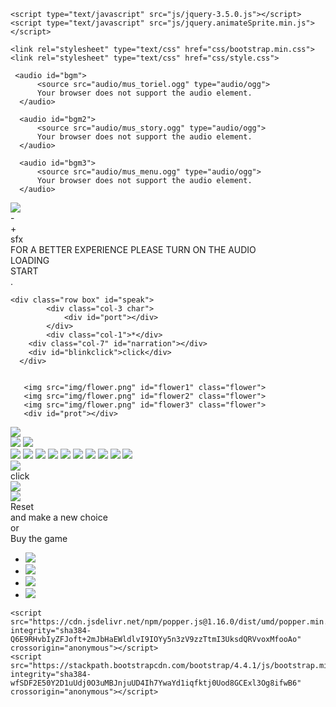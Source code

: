 <!DOCTYPE html>
<html>
  <head>
    <meta charset="UTF-8">
    <title>UNDERTALE</title>
	 <!--favicon*-->
	<link rel="apple-touch-icon" sizes="57x57" href="img/favicon/apple-icon-57x57.png">
	<link rel="apple-touch-icon" sizes="60x60" href="img/favicon/apple-icon-60x60.png">
	<link rel="apple-touch-icon" sizes="72x72" href="img/favicon/apple-icon-72x72.png">
	<link rel="apple-touch-icon" sizes="76x76" href="img/favicon/apple-icon-76x76.png">
	<link rel="apple-touch-icon" sizes="114x114" href="img/favicon/apple-icon-114x114.png">
	<link rel="apple-touch-icon" sizes="120x120" href="img/favicon/apple-icon-120x120.png">
	<link rel="apple-touch-icon" sizes="144x144" href="img/favicon/apple-icon-144x144.png">
	<link rel="apple-touch-icon" sizes="152x152" href="img/favicon/apple-icon-152x152.png">
	<link rel="apple-touch-icon" sizes="180x180" href="img/favicon/apple-icon-180x180.png">
	<link rel="icon" type="image/png" sizes="192x192"  href="img/favicon/android-icon-192x192.png">
	<link rel="icon" type="image/png" sizes="32x32" href="img/favicon/favicon-32x32.png">
	<link rel="icon" type="image/png" sizes="96x96" href="img/favicon/favicon-96x96.png">
	<link rel="icon" type="image/png" sizes="16x16" href="img/favicon/favicon-16x16.png">
	<link rel="manifest" href="/manifest.json">
	<meta name="msapplication-TileColor" content="#ffffff">
	<meta name="msapplication-TileImage" content="/ms-icon-144x144.png">
	<meta name="theme-color" content="#ffffff">
	 <!-------------------------------------------------------------------------->
	
	<script type="text/javascript" src="js/jquery-3.5.0.js"></script>
	<script type="text/javascript" src="js/jquery.animateSprite.min.js"></script>
    
	<link rel="stylesheet" type="text/css" href="css/bootstrap.min.css">
	<link rel="stylesheet" type="text/css" href="css/style.css">
	
  </head>
  <body>
	  
	 <audio id="bgm">
		  <source src="audio/mus_toriel.ogg" type="audio/ogg">
		  Your browser does not support the audio element.
	  </audio>
	  
	  <audio id="bgm2">
		  <source src="audio/mus_story.ogg" type="audio/ogg">
		  Your browser does not support the audio element.
	  </audio>
	  
	  <audio id="bgm3">
		  <source src="audio/mus_menu.ogg" type="audio/ogg">
		  Your browser does not support the audio element.
	  </audio>
 <img src="img/muteoff.png" id="mute">	  
<div id="down">-</div>
<div id="up">+</div>
<div id="sfx">sfx</div>
 <div id="splashscreen">FOR A BETTER EXPERIENCE PLEASE TURN ON THE AUDIO<br></div>
 <div id="loading">LOADING<div id="dot"></div></div>
 <a id="play">START</a>
 <div id="wait">.<b id="punti"></b></div>
	
	<div class="row box" id="speak">
			<div class="col-3 char">
				<div id="port"></div>
			</div>
			<div class="col-1">*</div>
		<div class="col-7" id="narration"></div>
		<div id="blinkclick">click</div>
	  </div>
	  		
	  
	   <img src="img/flower.png" id="flower1" class="flower">
	   <img src="img/flower.png" id="flower2" class="flower">
	   <img src="img/flower.png" id="flower3" class="flower">
	   <div id="prot"></div>
	  
<div id="ruin">	
	<div id="prot2"></div>
</div>
	  
<div id="lab">
	<div id="sci"></div>
	<div id="robot"></div>
</div>
	 	  
<img src="img/narration/backstory/1.png" id="past">

<div id="mountain">
	<div id="soldier"></div>
</div>
	 
<div id="throne">
	<img src="img/throneroom/throne.png" id="chair">
	<img src="img/throneroom/asgore.png" id="king">
</div>

<img src="img/narration/good.png" id="friend">
<img src="img/narration/bad.png" id="foe">

<img src="img/fight/enemy1.png" id="man" class="">
<img src="img/fight/fight.png" id="attack">
<img src="img/fight/att/attbar.png" id="attackbar">
<img src="img/fight/att/f1.png" id="fight">
<img src="img/fight/att/m1.png" id="spare">
<img src="img/fight/cloud.png" id="cloud1">
<img src="img/fight/cloud.png" id="cloud2">
<img src="img/fight/cloud.png" id="cloud3">
<div id="slash"></div>
<div id="slash2"></div>
	  
<img src="img/sans/sans.png" id="sans">
<div id="spcb"></div>
<div id="blinkclick2">click</div>
<img src="img/fight/torielfight/torfight1.png" id="toriel">
<div id="cover"></div>
	  
<img src="img/logo.png" id="title">

<div id="floweysp"></div>
<div id="flowey"></div>

<div id="end">
<a id="reset">Reset</a><br>
and make a new choice<br>
or<br>
Buy the game
<ul>
<li><a href="https://store.steampowered.com/app/391540"><img src="img/logo/steam.png"></a></li>
<li><a href="https://www.nintendo.com/games/detail/undertale-switch"><img src="img/logo/switch.png"></a></li>
<li><a href="https://www.playstation.com/en-us/games/undertale-ps4/"><img src="img/logo/ps.png"></a></li>
<li><a href="https://www.microsoft.com/en-us/p/undertale/9n046hwgq4j2"><img src="img/logo/microsoft.png"></a></li>
</ul>
</div>

<div id="white"></div>
	  


	
	 
	  
<script type="text/javascript">
				
			document.getElementById("mute").style.position = "absolute";
			document.getElementById("mute").style.top = "7px";
			document.getElementById("mute").style.left = "1621px";
			document.getElementById("mute").style.zIndex = "999999999999";
	        document.getElementById("mute").style.visibility = "hidden";
	
			document.getElementById("up").style.position = "absolute";
			document.getElementById("up").style.top = "-37px";
			document.getElementById("up").style.left = "1497px";
			document.getElementById("up").style.zIndex = "999999999999";
	        document.getElementById("up").style.visibility = "hidden";
	
			document.getElementById("down").style.position = "absolute";
			document.getElementById("down").style.top = "-37px";
			document.getElementById("down").style.left = "1568px";
			document.getElementById("down").style.zIndex = "999999999999";
	        document.getElementById("down").style.visibility = "hidden";
	
			document.getElementById("sfx").style.position = "absolute";
			document.getElementById("sfx").style.top = "-3px";
			document.getElementById("sfx").style.left = "1696px";
			document.getElementById("sfx").style.zIndex = "999999999999";
	        document.getElementById("sfx").style.visibility = "hidden";
	
			document.getElementById("loading").style.position = "absolute";
			document.getElementById("loading").style.top = "407px";
			document.getElementById("loading").style.left = "530px";
	        document.getElementById("loading").style.visibility = "hidden";
	
			document.getElementById("wait").style.position = "absolute";
			document.getElementById("wait").style.top = "783px";
			document.getElementById("wait").style.left = "55px";
	        document.getElementById("wait").style.visibility = "hidden";

			document.getElementById("play").style.visibility = "hidden";
			document.getElementById("play").style.position = "absolute";
			document.getElementById("play").style.top = "380px";
			document.getElementById("play").style.left = "612px";
	/*Initial placement*/	
			document.getElementById("speak").style.position = "absolute";
			document.getElementById("speak").style.top = "650px";
			document.getElementById("speak").style.left = "510px";
			document.getElementById("speak").style.visibility = "hidden";
		    document.getElementById("speak").style.zIndex = "999";
	
			document.getElementById("blinkclick").style.position = "relative";
			document.getElementById("blinkclick").style.top = "168px";
			document.getElementById("blinkclick").style.left = "-2px";
			document.getElementById("blinkclick").style.visibility = "";
		/*Fall*/
			document.getElementById("flower1").style.position = "absolute";
				document.getElementById("flower1").style.top = "-200px";
				document.getElementById("flower1").style.left = "100px";
	
			document.getElementById("flower2").style.position = "absolute";
				document.getElementById("flower2").style.top = "-200px";
				document.getElementById("flower2").style.left = "860px";
				document.getElementById("flower2").style.zIndex = "99";
	
			document.getElementById("flower3").style.position = "absolute";
				document.getElementById("flower3").style.top = "-200px";
				document.getElementById("flower3").style.left = "1620px";
	
		    document.getElementById("prot").style.position = "absolute";
				document.getElementById("prot").style.top = "-260px";
				document.getElementById("prot").style.left = "620px";
		        document.getElementById("prot").style.transform = "rotate(-90deg)";
				document.getElementById("prot").style.zIndex = "95";
				
		
			var f1= $('#flower1');
			var f2= $('#flower2');
			var f3= $('#flower3');
			var p1= $('#prot');
			var bob1 = 0;
			var bob2 = 0;
			var bob3 = 0;
			var bob4 = 0;

		/*Ruin*/
			document.getElementById("ruin").style.position = "absolute";
			document.getElementById("ruin").style.top = "1580px";
			document.getElementById("ruin").style.left = "0px";
	
			document.getElementById("prot2").style.position = "relative";
			document.getElementById("prot2").style.top = "474px";
			document.getElementById("prot2").style.left = "1958px";
			var s1 = $('#ruin');
			var p2 = $('#prot2');
			var bob0= 0;
	
			var tor = new Audio('audio/snd_txttor.wav');
		
		/*Past*/
			document.getElementById("past").style.position = "absolute";
			document.getElementById("past").style.top = "105px";
			document.getElementById("past").style.left = "497px";
			document.getElementById("past").style.visibility = "hidden";
		
		/*Lab*/
			document.getElementById("lab").style.position = "absolute";
			document.getElementById("lab").style.top = "-1463px";
			document.getElementById("lab").style.left = "2000px";
			document.getElementById("lab").style.zIndex = "99";
	
			document.getElementById("sci").style.position = "relative";
			document.getElementById("sci").style.top = "1743px";
			document.getElementById("sci").style.left = "200px";
	
			document.getElementById("robot").style.position = "relative";
			document.getElementById("robot").style.top = "1373px";
			document.getElementById("robot").style.left = "1000px";
		
		/*Mountain*/
			document.getElementById("mountain").style.position = "absolute";
			document.getElementById("mountain").style.top = "1200px";
			document.getElementById("mountain").style.left = "0px";
	
			document.getElementById("soldier").style.position = "relative";
			document.getElementById("soldier").style.top = "833px";
			document.getElementById("soldier").style.left = "940px";
		
		/*Throne*/
			document.getElementById("throne").style.position = "absolute";
			document.getElementById("throne").style.top = "-1600px";
			document.getElementById("throne").style.left = "-339px";
			$('#throne').fadeOut(1);
	
			document.getElementById("chair").style.position = "relative";
			document.getElementById("chair").style.top = "1212px";
			document.getElementById("chair").style.left = "1186px";
			document.getElementById("chair").style.zIndex = "98";
	
			document.getElementById("king").style.position = "relative";
			document.getElementById("king").style.top = "1656px";
			document.getElementById("king").style.left = "780px";
			document.getElementById("king").style.zIndex = "99";
		
		/*Friend or foe*/
			document.getElementById("friend").style.position = "absolute";
			document.getElementById("friend").style.top = "117px";
			document.getElementById("friend").style.left = "600px";
			$('#friend').fadeOut(1);
	
			document.getElementById("foe").style.position = "absolute";
			document.getElementById("foe").style.top = "52px";
			document.getElementById("foe").style.left = "1000px";
			$('#foe').fadeOut(1);
		
		/*First fight*/
			document.getElementById("man").style.position = "absolute";
			document.getElementById("man").style.top = "100px";
			document.getElementById("man").style.left = "733px";
			$('#man').fadeOut(1);
	
			document.getElementById("cloud1").style.position = "absolute";
			document.getElementById("cloud1").style.top = "260px";
			document.getElementById("cloud1").style.left = "880px";
	
	        document.getElementById("cloud2").style.position = "absolute";
			document.getElementById("cloud2").style.top = "260px";
			document.getElementById("cloud2").style.left = "880px";
	
	        document.getElementById("cloud3").style.position = "absolute";
			document.getElementById("cloud3").style.top = "260px";
			document.getElementById("cloud3").style.left = "880px";
	
	        document.getElementById("cloud1").style.visibility = "hidden";
			document.getElementById("cloud2").style.visibility = "hidden";
			document.getElementById("cloud3").style.visibility = "hidden";
	
			document.getElementById("cloud1").style.opacity = "0.5";
			document.getElementById("cloud2").style.opacity = "0.5";
			document.getElementById("cloud3").style.opacity = "0.5";
	
			document.getElementById("fight").style.position = "absolute";
			document.getElementById("fight").style.top = "522px";
			document.getElementById("fight").style.left = "468px";
			$('#fight').fadeOut(1);
	
			document.getElementById("attack").style.position = "absolute";
			document.getElementById("attack").style.top = "440px";
			document.getElementById("attack").style.left = "420px";
	        document.getElementById("attack").style.zIndex = "99";
			document.getElementById("attack").style.visibility = "hidden";
	
			document.getElementById("attackbar").style.position = "absolute";
			document.getElementById("attackbar").style.top = "448px";
			document.getElementById("attackbar").style.left = "390px";
	        document.getElementById("attackbar").style.zIndex = "100";
	
			document.getElementById("attackbar").style.visibility = "hidden";
			document.getElementById("spare").style.position = "absolute";
			document.getElementById("spare").style.top = "520.4px";
			document.getElementById("spare").style.left = "1047px";
	
			document.getElementById("slash").style.position = "absolute";
			document.getElementById("slash").style.top = "134px";
			document.getElementById("slash").style.left = "864px";
			document.getElementById("slash").style.visibility = "hidden";
			$('#spare').fadeOut(1);
			
			var blink = new Audio('audio/snd_select.wav');
			var attack = new Audio ('audio/snd_laz.wav');
			var endfight = new Audio ('audio/snd_vaporized.wav');
			var damage = new Audio ('audio/snd_damage.wav');
			var bDamage = new Audio ('audio/snd_heavydamage.ogg');
			var end = new Audio ('audio/mus_intronoise.ogg');
			
			var pacific = 0;
			var genocide = 0;
	
			/*Sans*/
	        document.getElementById("sans").style.position = "absolute";
			document.getElementById("sans").style.top = "116px";
			document.getElementById("sans").style.left = "729px";
			document.getElementById("sans").style.visibility = "hidden";
	
	        document.getElementById("spcb").style.position = "absolute";
			document.getElementById("spcb").style.top = "105px";
			document.getElementById("spcb").style.left = "1020px";
			document.getElementById("spcb").style.visibility = "hidden";
	
			document.getElementById("cover").style.position = "absolute";
			document.getElementById("cover").style.top = "105px";
			document.getElementById("cover").style.left = "1020px";
			document.getElementById("cover").style.display = "none";
	
	        document.getElementById("blinkclick2").style.position = "absolute";
			document.getElementById("blinkclick2").style.top = "412px";
			document.getElementById("blinkclick2").style.left = "1437px";
			document.getElementById("blinkclick2").style.visibility = "hidden";
	
			document.getElementById("toriel").style.position = "absolute";
			document.getElementById("toriel").style.top = "19px";
			document.getElementById("toriel").style.left = "768px";
			document.getElementById("toriel").style.visibility = "hidden";
	 		
			document.getElementById("slash2").style.position = "absolute";
			document.getElementById("slash2").style.top = "134px";
			document.getElementById("slash2").style.left = "864px";
			document.getElementById("slash2").style.visibility = "hidden";
	        document.getElementById("slash2").style.zIndex = "100";
			
			var trans = new Audio ('audio/snd_noise.wav');
			var chara = new Audio ('audio/mus_f_laugh.wav');
	
			
			/*End*/
			document.getElementById("title").style.position = "absolute";
			document.getElementById("title").style.top = "347px";
			document.getElementById("title").style.left = "40px";
			document.getElementById("title").style.visibility = "hidden";
	
			/*Callto*/
	
			document.getElementById("flowey").style.position = "absolute";
			document.getElementById("flowey").style.top = "149px";
			document.getElementById("flowey").style.left = "739px";
			document.getElementById("flowey").style.visibility = "hidden";
			
			document.getElementById("floweysp").style.position = "absolute";
			document.getElementById("floweysp").style.top = "59px";
			document.getElementById("floweysp").style.left = "510px";
			document.getElementById("floweysp").style.visibility = "hidden";
	
			document.getElementById("end").style.visibility="hidden";
	
			document.getElementById("white").style.position = "absolute";
			document.getElementById("white").style.top = "0px";
			document.getElementById("white").style.left = "0px";
	        $('#white').fadeOut(1);
		
			var flowey1 = new Audio ('audio/snd_floweytalk1.wav');
			var flowey2 = new Audio ('audio/snd_floweytalk2.wav');
			
			var back = new Audio ('audio/mus_cymbal.ogg');
			
			var first = "";
	
			var change = 0;
	
	
		/*Sprite Animation*/
		
		$("#prot").animateSprite({
    	 fps: 4,
    	 animations: {
		 walkRight: [1, 0],
		 walkDown:[5, 6, 7, 8],
		 evil:[10,11,12,13,14]
		
		},
		autoplay:false,
		loop: true,
		complete: function(){
			// use complete only when you set animations with 'loop: false'
			alert("animation End");
		}
		});
	
	
		$("#prot2").animateSprite({
    	 fps: 4,
    	 animations: {
         walkLeft: [0, 1, 2, 3],
         walkUp: [4, 5, 6, 7],
		 walkRight: [11, 10, 9, 8],
		 walkDown:[12, 13, 14, 15],
		 speak:[16]
		
		},
		autoplay:false,
		loop: true,
		complete: function(){
			// use complete only when you set animations with 'loop: false'
			alert("animation End");
		}
		});

		$('#port').animateSprite({
		fps: 2,
		animations: {
		normal: [6,7],
		end: [8,9],
		preoccupied: [12,13],
		longend: [0,1,2,3,4,5]


		},
		autoplay:false,
		loop: true,
		complete: function(){
			// use complete only when you set animations with 'loop: false'
			alert("animation End");
		}
		});
		
		
		$('#robot').animateSprite({
		fps: 2,
		animations: {
		eLaugh: [0,1],
		},
		autoplay:false,
		loop: true,
		complete: function(){
			// use complete only when you set animations with 'loop: false'
			alert("animation End");
		}
		});
		
		
		$("#sci").animateSprite({
    	 fps: 4,
    	 animations: {
         walkRight: [0, 1, 2, 3],
         walkLeft: [7, 6, 5, 4]
		
		},
		autoplay:false,
		loop: true,
		complete: function(){
			// use complete only when you set animations with 'loop: false'
			alert("animation End");
		}
		});
		
		$("#soldier").animateSprite({
    	 fps: 9,
    	 animations: {
         glare: [0,1,2,3,4,5,6,7,8]
		},
		autoplay:false,
		loop: false,
		complete: function(){
			// use complete only when you set animations with 'loop: false'
		}
		});
	 
        $("#slash, #slash2").animateSprite({
    	 fps: 6,
    	 animations: {
         hit: [0,1,2,3,4,5]
		},
		autoplay:false,
		loop: false,
		complete: function(){
			// use complete only when you set animations with 'loop: false'
		}
		});
	
		$('#flowey').animateSprite({
    	 fps: 8,
    	 animations: {
		 burst: [0,1,2,3,4,5,6,7],
		 speak:[8, 9],
		 evil:[16,17],
		 evil2:[24,25],
		 reverse:[7,6,5,4,3,2,1,0]
		},
		autoplay:false,
		loop: false,
		complete: function(){
			// use complete only when you set animations with 'loop: false'
			
		}
		});


	
		
		
		
		
/*-------------------------------------------------------------------------------------------------------*/		
		setTimeout(function(){
			$('#splashscreen').fadeOut();
            setTimeout(function(){
			document.getElementById("loading").style.visibility = "";
		    load();
			},2000)},2000)
		
	
	
	
	
	
		$(document).ready(function(){ 
			setTimeout(function(){
				$('#loading').fadeOut();
				setTimeout(function(){
					document.getElementById("play").style.visibility = "";
				},1000)},9000)
			
			setInterval(function(){$("#blinkclick").fadeOut(100).fadeIn(100)},1000);
			setInterval(function(){$("#blinkclick2").fadeOut(100).fadeIn(100)},1000);
			
		
	  $('#play').on('click', function() {
		document.getElementById("mute").style.visibility = "";
		document.getElementById("up").style.visibility = "";
		document.getElementById("down").style.visibility = "";
		document.getElementById("sfx").style.visibility = "";
		document.getElementById("wait").style.visibility = "";
		setTimeout(wait,1000);
		p2.animateSprite('stop');
		$("#prot").animateSprite('frame', 1);
		musicstart("bgm");
		$('#play').fadeOut();
	/*Flower1 Fall*/
		upDown(f1,bob1,620,625,40);
		  /*Flower2 Fall*/
		setTimeout(function(){upDown(f2,bob2,720,725,30);
				/*Flower3 Fall*/
	    	setTimeout(function(){upDown(f3,bob3,620,625,20);
					/*Frisk Fall*/
		  		setTimeout(function(){upDown(p1,bob4,413,418,28);
							/*Flower3 Rise*/
					setTimeout(function(){upDown(f3,bob3,-300,-300,0);
								/*Flower2 Rise*/
	    				setTimeout(function(){upDown(f2,bob2,-300,-300,0);
									/*Flower1 Rise*/
	    					setTimeout(function(){upDown(f1,bob1,-300,-300,0);
											/*Ruin Rise*/			  
											setTimeout(function(){upDown(s1,bob0,0,0,0);
												/*Toriel Walk*/		 
													setTimeout(function(){
															p2.animateSprite('play', 'walkLeft');
														    p2.animate({left:1150},7000);
														setTimeout(function(){
															p2.animateSprite('stop')
															p2.animateSprite('play', 'walkUp'); 
															p2.animate({top:240},7000);
													      setTimeout(function(){
															p2.animateSprite('stop')
															p2.animateSprite('play', 'walkLeft'); 
															p2.animate({left:920},7000);
														/*Frisk get up*/
														setTimeout(function(){
																document.getElementById("prot").style.top = "296px";
																document.getElementById("prot").style.left = "755px";
																document.getElementById("prot").style.transform = "rotate(0deg)";
																setTimeout(function(){
																	document.getElementById("wait").style.visibility = "hidden";
																	p2.animateSprite('stop');
																	torSpeak("Don't be afraid, my child I will not hurt you.",'normal');	
																			},6500)},1000)},6700)},6500)},6000)},30000)},10000)},10000)},10000)},10000)},10000)},10000);
	  });
	
	});
/*-------------------------------------------------------------------------------------------------------------------------*/

	var nar = 0;
		
	function torNarration(){
		
		switch (nar) {
		  case 0:
			torSpeak('I am Toriel caretaker of the RUINS.','normal');
			nar++;
			break;
		  case 1:
			torSpeak('I pass throught this place every day to see if anyone has fallen down.','normal');
			nar++;
			break;
		  case 2:
			 torSpeak('You are the first human to come here in a long time.','normal');
			 nar++;
			break;
		  case 3:
			torSpeak('You may wonder where you are and why I am here.','normal');
			nar++;
			break;
		  case 4:
			torSpeak("Well, that's because of an event that happened a long time ago.",'normal');
			setTimeout(function(){
				document.getElementById("speak").style.visibility = "hidden";
				document.getElementById("blinkclick").style.visibility = "hidden";
				$('#ruin').fadeOut();
				$('#prot').fadeOut();
				$('#past').fadeOut();
				musicstop("bgm");
			setTimeout(function(){
				musicstart("bgm2");
				$("#narration").empty();
				document.getElementById("speak").style.visibility = "";
				document.getElementById("past").style.visibility = "";
				document.getElementById("blinkclick").style.visibility = "hidden";
				$('#past').fadeIn();
				$('#speak').off('click');
			setTimeout(function(){
				torSpeak('Long ago, two races ruled over Earth: Human and Monsters.','normal');
			},2000)
			},2000);
			},7800);
			nar++;
			break;
		  case 5:
			document.getElementById("past").src = "img/narration/backstory/2.png";
			torSpeak('One day, war broke out between the two races.','normal');
			nar++;
			break;
		  case 6:
			document.getElementById("past").src = "img/narration/backstory/3.png";
			torSpeak('After a long battle, the human where victoriuous.','normal');
			nar++;
			break;
		  case 7:
			document.getElementById("past").src = "img/narration/backstory/4.png";
			torSpeak('They sealed us underground with a magic spell.','normal');
			nar++;
			break;
		  case 8:
			document.getElementById("past").src = "img/narration/backstory/5.png";
			torSpeak('Here under Mt. Ebott.','normal');
			nar++;
			break;
		  case 9:
			document.getElementById("past").style.visibility = "hidden";
			torSpeak('My child, before you is a long journey.','normal');
			nar++;
			break;
		  case 10:
			torSpeak('On your journey you may encounter a weird scientist and her murderous robot.','normal');
			nar++;
			$("#lab").animate({left:-80},3000);
			$('#robot').animateSprite('play', 'eLaugh'); 
					$("#sci").animateSprite('play', 'walkRight');
						$("#sci").animate({left:800},10000);
						setTimeout(function(){ $("#sci").animateSprite('stop');},9000);
			break;
			case 11:
			document.getElementById("lab").style.visibility = "hidden";
			$("#soldier").animateSprite('stop')
			$("#soldier").animateSprite('frame', 0);
			$("#mountain").animate({top:-731},3000);
			torSpeak('A proud knight in her armor.','normal');
			setTimeout(function(){$('#soldier').animateSprite('play', 'glare');setTimeout(function(){$('#soldier').animateSprite('stop');$("#soldier").animateSprite('frame', 0);},1000)},3000) 
			nar++;
			break;
			case 12:
			document.getElementById("mountain").style.visibility = "hidden";
			document.getElementById("throne").style.visibility = "";
			$('#throne').fadeIn(2000);
			torSpeak('And it may end in a throne room with a worried king.','normal'); 
			nar++;
			break;
			case 13:
			document.getElementById("throne").style.visibility = "hidden";
			torSpeak('You will have to make choices.','normal'); 
			nar++;
			break;
			case 14:
			$('#friend').fadeIn(2000);
			torSpeak('Based on which some people could become good friends.','normal'); 
			nar++;
			break;
			case 15:
			$('#foe').fadeIn(2000);
			torSpeak('Or fierce enemies.','normal'); 
			nar++;
			break;
			case 16:
			document.getElementById("friend").style.visibility = "hidden";
			document.getElementById("foe").style.visibility = "hidden";
			torSpeak('When you will find yourself in danger, you will have to make the most difficult one.','normal'); 
			nar++;
			break;
			case 17:
			$('#man').fadeIn(2000);
			torSpeak('When you life will be put on the line.','normal'); 
			nar++;
			break;
			case 18:
			$('#fight').fadeIn(2000);
			$('#spare').fadeIn(2000);
			torSpeak('What will you do?','normal'); 
			nar++;
			break;
			case 19:
			document.getElementById("speak").style.visibility = "hidden";
			musicstop("bgm2");
			$('#fight').fadeIn(2000);
			$('#spare').fadeIn(2000);
			$('#fight').mouseenter(function () {
				blink.play();
				document.getElementById("fight").src = "img/fight/att/f2.png";
			})
			$('#spare').mouseenter(function (){
				blink.play();
				document.getElementById("spare").src = "img/fight/att/m2.png";
			})
			
			$('#fight').mouseleave(function () {
				document.getElementById("fight").src = "img/fight/att/f1.png";
			})
			$('#spare').mouseleave(function (){
				document.getElementById("spare").src = "img/fight/att/m1.png";
			})
				
			$('#fight').on('click',function(){
				$('#fight').off('click');
				$('#spare').off('click');
				$('#fight').mouseenter(function () {})
				$('#fight').mouseleave(function () {})
				$('#spare').mouseenter(function () {})
				$('#spare').mouseleave(function () {})
				genocide++;
				document.getElementById("fight").style.visibility = "hidden";
				document.getElementById("spare").style.visibility = "hidden";
				document.getElementById("attack").style.visibility = "";
				document.getElementById("attackbar").style.visibility = "";
				 $("#attackbar").animate({left:890},1000);
				setTimeout(function(){
					blink.play();
					document.getElementById("attackbar").src = "img/fight/att/attbar2.png";
					setTimeout(function(){
					document.getElementById("attack").style.visibility = "hidden";
					document.getElementById("attackbar").style.visibility = "hidden";
					document.getElementById("slash").style.visibility = "";
					$("#slash").animateSprite('restart');	
					attack.play();
					setTimeout(function(){
					 document.getElementById("fight").style.left = "756px";
					 document.getElementById("attackbar").src = "img/fight/att/attbar.png";
					 document.getElementById("slash").style.visibility = "hidden";
					 document.getElementById("man").src = "img/fight/enemy2.png";
					 damage.play();
					 death("man","#man",3);
					 setTimeout(function(){
					 $("#man").addClass("vanishOut");
					 endfight.play();
					setTimeout(function(){
						$('#man').fadeOut(1);
						document.getElementById("sans").style.visibility = "";
					setTimeout(function(){
						 $("#man").removeClass("vanishOut");
						sansSpeak("hey, kiddo");
					},1500)},1500)},5000)},1000)},100)},1200)});

			$('#spare').on('click',function(){
				$('#fight').off('click');
				$('#spare').off('click');
				$('#fight').mouseenter(function () {})
				$('#fight').mouseleave(function () {})
				$('#spare').mouseenter(function () {})
				$('#spare').mouseleave(function () {})
				pacific++;
				document.getElementById("fight").style.visibility = "hidden";
				document.getElementById("spare").style.visibility = "hidden";
				document.getElementById("man").style.opacity = "0.5";
				 document.getElementById("cloud1").style.visibility = "";
				 document.getElementById("cloud2").style.visibility = "";
				 document.getElementById("cloud3").style.visibility = "";
				 $("#cloud1").animate({top:195},1000);
				 $("#cloud2").animate({left:800},1000);
				 $("#cloud3").animate({left:950},1000);
				 $("#cloud1").fadeOut();
				 $("#cloud2").fadeOut();
				 $("#cloud3").fadeOut();
				endfight.play();
				setTimeout(function(){
					musicstart("bgm");
					$('#man').fadeOut();
					$('#ruin').fadeIn();
					$('#prot').fadeIn();
					document.getElementById("cloud1").style.top = "260px";
					document.getElementById("cloud1").style.left = "880px";
					document.getElementById("cloud2").style.top = "260px";
					document.getElementById("cloud2").style.left = "880px";
					document.getElementById("cloud3").style.top = "260px";
					document.getElementById("cloud3").style.left = "880px";
					$('#fight').fadeOut(1);
					$('#spare').fadeOut(1);
					document.getElementById("fight").style.visibility = "";
				    document.getElementById("spare").style.visibility = "";
					document.getElementById("cloud1").style.visibility = "hidden";
				    document.getElementById("cloud2").style.visibility = "hidden";
				    document.getElementById("cloud3").style.visibility = "hidden";
					$("#cloud1").fadeIn(1);
				 	$("#cloud2").fadeIn(1);
				 	$("#cloud3").fadeIn(1);
					setTimeout(function(){
					  $("#port").animateSprite('frame', 9);
					  torSpeak('Oh my, did I space out?','preoccupied'); 
					  nar = 21;
					},2000)
				},3000)
			})	
			break;
			case 20:
			break;
			case 21:
			torSpeak("Why don't you come to my house? I have a freshly baked Butterscotch Pie.",'normal');
			nar = 23;
			break;
			case 22:
			torSpeak("Why don't you come to my house? I have a freshly baked Snail Pie.",'normal');
			nar = 24;
			break;
			case 23:
			document.getElementById("speak").style.visibility = "hidden";
			setTimeout(function(){
			p2.animateSprite('play', 'walkRight');
			 p2.animate({left:1150},7000);
				setTimeout(function(){
					p2.animateSprite('stop')
					p2.animateSprite('play', 'walkDown'); 
					p2.animate({top:474},7000);
					 setTimeout(function(){
						p2.animateSprite('stop')
						p2.animateSprite('play', 'walkRight'); 
						p2.animate({left:1958},7000);
						 p1.animateSprite('play', 'walkRight');
						 p1.animate({left:1150},7000);
							setTimeout(function(){
								p1.animateSprite('stop')
								p1.animateSprite('fps', 4)
								p1.animateSprite('play', 'walkDown'); 
								p1.animate({top:474},7000);
					 		setTimeout(function(){
								p1.animateSprite('stop')
								p1.animateSprite('fps', 2)
								p1.animateSprite('play', 'walkRight'); 
								p1.animate({left:1958},7000);
								setTimeout(function(){
								musicstop("bgm");
								document.getElementById("title").style.visibility = "";	
								document.getElementById("ruin").style.visibility = "hidden";	
								end.play();
								setTimeout(function(){
									document.getElementById("title").style.visibility = "hidden";
									finale();
								},3000)},7000)},6500)},6700)},6500)},6700)},1000);
			break;
			case 24:
			document.getElementById("speak").style.visibility = "hidden";
			setTimeout(function(){
			p2.animateSprite('play', 'walkRight');
			 p2.animate({left:1150},7000);
				setTimeout(function(){
					p2.animateSprite('stop')
					p2.animateSprite('play', 'walkDown'); 
					p2.animate({top:474},7000);
					 setTimeout(function(){
						p2.animateSprite('stop')
						p2.animateSprite('play', 'walkRight'); 
						p2.animate({left:1958},7000);
						 p1.animateSprite('play', 'walkRight');
						 p1.animate({left:1150},7000);
							setTimeout(function(){
								p1.animateSprite('stop')
								p1.animateSprite('fps', 4)
								p1.animateSprite('play', 'walkDown'); 
								p1.animate({top:474},7000);
					 		setTimeout(function(){
								p1.animateSprite('stop')
								p1.animateSprite('fps', 2)
								p1.animateSprite('play', 'walkRight'); 
								p1.animate({left:1600},7000);
							setTimeout(function(){
								p1.animateSprite('stop');
								p1.animateSprite('frame', 4);
								p1.animateSprite('frame', 10); 
							setTimeout(function(){
								p1.animateSprite('fps', 5)
								chara.play();
								p1.animateSprite('play', 'evil'); 
								setTimeout(function(){
								chara.pause();
							    chara.currentTime = 0;
								document.getElementById("title").style.visibility = "";	
								document.getElementById("ruin").style.visibility = "hidden";
								document.getElementById("prot").style.visibility = "hidden";
								end.play();
								p1.animateSprite('fps', 2)
								setTimeout(function(){
									document.getElementById("title").style.visibility = "hidden";
									finale();
								},3000)},3000)},2000)},7000)},6500)},6700)},6500)},6700)},1000);	
			break;
		}
	}
		
/*-------------------------------------------------------------------------------------------------------------------------*/	
var san = 0;
		
	function sansNarration(){
		
		switch (san) {
		  case 0:
			document.getElementById("sans").src = "img/sans/sansside.png";
			sansSpeak('you may wonder who i am?');
			san++;
			break;
		  case 1:
			document.getElementById("sans").src = "img/sans/sansblink.png";
			sansSpeak("but i don't care");
			san++;
			break;
	      case 2:
			document.getElementById("sans").src = "img/sans/sansag.png";
			sansSpeak("so shut up and listen");
			san++;
			break;
	      case 3:
			document.getElementById("sans").src = "img/sans/sanscl.png";
			sansSpeak("what you just did wasn't very nice");
			san++;
			break;
	      case 4:
			document.getElementById("sans").src = "img/sans/sansblink.png";
			sansSpeak("i know that mannequin was very threatening");
			san++;
			break;
		  case 5:
			document.getElementById("sans").src = "img/sans/sansag.png";
			sansSpeak("but you better stop your killing desire here");
			san++;
			break;
		  case 6:
			document.getElementById("sans").src = "img/sans/sans.png";
			sansSpeak("because in the real thing you may cause more problem than you think");
			san++;
			break;
		  case 7:
			document.getElementById("cover").style.display = "block";
			document.getElementById("blinkclick2").style.color = "white";
			document.getElementById("sans").src = "img/sans/sans.png";
			sansSpeak("why don't i show you what i'm talking about");
			setTimeout(function(){
			document.getElementById("cover").style.display = "none";
			document.getElementById("blinkclick2").style.visibility = "hidden";
			document.getElementById("blinkclick2").style.color = "black";
			trans.play();
			setTimeout(function(){trans.play();},10);
			document.getElementById("attackbar").style.top = "448px";
			document.getElementById("attackbar").style.left = "390px";
			document.getElementById("spcb").style.visibility = "hidden";
			document.getElementById("sans").style.visibility = "hidden";
			setTimeout(function(){trans.play();
			setTimeout(function(){trans.play();},10);
			document.getElementById("toriel").style.visibility = "";
			document.getElementById("fight").style.visibility = "";
			$('#fight').mouseenter(function () {
				blink.play();
				document.getElementById("fight").src = "img/fight/att/f2.png";
			})
			$('#fight').mouseleave(function () {
				document.getElementById("fight").src = "img/fight/att/f1.png";
			})},500);
			$('#fight').on('click',function(){
				$('#fight').off('click');
				$('#spare').off('click');
				$('#fight').mouseenter(function () {})
				$('#fight').mouseleave(function () {})
				$('#spare').mouseenter(function () {})
				$('#spare').mouseleave(function () {})
				document.getElementById("fight").style.visibility = "hidden";
				document.getElementById("attack").style.visibility = "";
				document.getElementById("attackbar").style.visibility = "";
				 $("#attackbar").animate({left:890},1000);
				setTimeout(function(){
					blink.play();
					document.getElementById("attackbar").src = "img/fight/att/attbar2.png";
					setTimeout(function(){
					document.getElementById("attack").style.visibility = "hidden";
					document.getElementById("attackbar").style.visibility = "hidden";
					document.getElementById("slash2").style.visibility = "";
					$("#slash2").animateSprite('restart');	
					attack.play();
					setTimeout(function(){
					 document.getElementById("attackbar").style.top = "448px";
					 document.getElementById("attackbar").style.left = "390px";
					 document.getElementById("attackbar").src = "img/fight/att/attbar.png";
					 document.getElementById("slash2").style.visibility = "hidden";
					 document.getElementById("toriel").src = "img/fight/torielfight/torfight2.png";
					 bDamage.play();
					 death("toriel","#toriel",3);
					 setTimeout(function(){
					 document.getElementById("toriel").src = "img/fight/torielfight/torfight3.png";
					setTimeout(function(){
						document.getElementById("toriel").style.visibility = "hidden";
						document.getElementById("sans").style.visibility = "";
					setTimeout(function(){
						sansSpeak("see what i meant");
						san = 8;
					},1500)},1500)},4000)},1000)},100)},1200)});},5000);
			break;
			case 8:
			document.getElementById("sans").src = "img/sans/sansblink.png";
			sansSpeak("hope you learned a good lesson");
			san++;
			break;
			case 9:
			document.getElementById("sans").src = "img/sans/sansblink.png";
			sansSpeak("because if you try to kill any of us for real");
			san++;
			break;
			case 10:
			document.getElementById("cover").style.display = "block";
			document.getElementById("sans").src = "img/sans/sansb.png";
			document.getElementById("blinkclick2").style.color = "white";
			sansSpeak("you are gonna have a bad time");
			setTimeout(function(){
				    document.getElementById("cover").style.display = "none";
				    document.getElementById("blinkclick2").style.visibility = "hidden";
					document.getElementById("spcb").style.visibility = "hidden";
					document.getElementById("sans").style.visibility = "hidden";
				    document.getElementById("blinkclick2").style.color = "black";
					$('#ruin').fadeIn();
					$('#prot').fadeIn();
					setTimeout(function(){
					  san=0;
					  $("#port").animateSprite('frame', 9);
					  torSpeak('Oh my, did I space out?','preoccupied'); 
					  nar = 22;
					},2000)
				},5500)
		}};
	
	
	
	
	
/*-------------------------------------------------------------------------------------------------------------------------*/	
	
	
 function finale(){
	  document.getElementById("flowey").style.visibility = "";
	  document.getElementById("floweysp").style.visibility = "";
	 $("#flowey").animateSprite('play', 'burst'); 
	 setTimeout(
		 function(){
		 if (pacific == 1 && genocide == 0){
		   first = "pacific";
		   floweySpeak("I hope you liked it.","speak"); 
		   setTimeout(function(){
		   floweySpeak("Now you can reset and re-experience the choice.","speak"); 
		   setTimeout(function(){
		   floweySpeak("See you soon.","speak"); 
		  setTimeout(function(){
		  $("#floweysp").empty();
		  $("#flowey").animateSprite('play', 'reverse');
		  setTimeout(function(){
		  document.getElementById("flowey").style.visibility = "hidden";
	      document.getElementById("floweysp").style.visibility = "hidden";  
		  musicstart("bgm3");
		  document.getElementById("end").style.visibility = "";  
		     $('#reset').on('click', function() {
			   callto();
		   });
		  },1500)},2600)},5900)},3000)
		 }
			 	 
		 if (pacific == 0 && genocide == 1){
		  first = "genocide";	
		  floweySpeak("So you did it.","speak"); 
		  setTimeout(function(){
		  floweySpeak("You killed the goat.","evil"); 
		  setTimeout(function(){
		  floweySpeak("But here you don't suffer repercussion.","evil"); 
		  setTimeout(function(){
		  floweySpeak("If you do this in our world...","evil");
		  setTimeout(function(){
		  floweySpeak("then the fun will start.","evil2");
		  setTimeout(function(){
		  $("#floweysp").empty();
		  $("#flowey").animateSprite('play', 'reverse');
		  setTimeout(function(){
		  document.getElementById("flowey").style.visibility = "hidden";
	      document.getElementById("floweysp").style.visibility = "hidden"; 
		  musicstart("bgm3");
		  document.getElementById("end").style.visibility = ""; 
		     $('#reset').on('click', function() {
			   callto();
		   });
		  },1500)},3400)},4000)},4900)},3000)},2400)
         			 
		 } 
			 
			 
		 if (pacific >= 2 && genocide == 0){
		  floweySpeak("Aren't you tired of being the good guy.","speak"); 
		  setTimeout(function(){
		  floweySpeak("Why don't you try changing path.","speak"); 
		  setTimeout(function(){
		  floweySpeak("You won't be disappointed.","speak"); 
		  setTimeout(function(){
		  $("#floweysp").empty();
		  $("#flowey").animateSprite('play', 'reverse');
		  setTimeout(function(){
		  document.getElementById("flowey").style.visibility = "hidden";
	      document.getElementById("floweysp").style.visibility = "hidden"; 
		  musicstart("bgm3");
		  document.getElementById("end").style.visibility = "";  
		     $('#reset').on('click', function() {
			   callto();
		   });
		  },1500)},3600)},4200)},4900)
		 }
			 
			 
		 if (pacific == 0 && genocide >= 2){
		  floweySpeak("You haven't had enough.","evil"); 
	      setTimeout(function(){
		  floweySpeak("Here you can only fight a goat and a puppet.","evil"); 
		  setTimeout(function(){
		  floweySpeak("In our world you have many monster to make suffer.","evil"); 
		  setTimeout(function(){
		  floweySpeak("Stay here if you want but don't expect much change.","evil2");
		  setTimeout(function(){
		  $("#floweysp").empty();
		  $("#flowey").animateSprite('play', 'reverse');
		  setTimeout(function(){
		  document.getElementById("flowey").style.visibility = "hidden";
	      document.getElementById("floweysp").style.visibility = "hidden";  
		  musicstart("bgm3");
		  document.getElementById("end").style.visibility = "";  
		     $('#reset').on('click', function() {
			   callto();
		   });
		  },1500)},6100)},6000)},5400)},3300)
		 }
			 
			 
		 if (pacific >= 1 && genocide == 1 && first == "pacific"){
		  change=1;
		  floweySpeak("You couldn't resist didn't you.","evil"); 
		  setTimeout(function(){
		  floweySpeak("Now that you smelled the scent of blood.","evil"); 
		  setTimeout(function(){
		  floweySpeak("Why stop here.","evil");	
		  setTimeout(function(){
		  $("#floweysp").empty();
		  $("#flowey").animateSprite('play', 'reverse');
		  setTimeout(function(){
		  document.getElementById("flowey").style.visibility = "hidden";
	      document.getElementById("floweysp").style.visibility = "hidden";  
		  musicstart("bgm3");
		  document.getElementById("end").style.visibility = "";  
		     $('#reset').on('click', function() {
			   callto();
		   });
		  },1500)},2400)},5100)},4100)
		 }
			 
			 
		 if (pacific == 1 && genocide >= 1 && first == "genocide"){
		  change = 1;
		  floweySpeak("Fill better know.","speak"); 
		  setTimeout(function(){
		  floweySpeak("Well, you shouldn't.","evil"); 
		  setTimeout(function(){
		  floweySpeak("You must never forget what you did.","evil2");	
		  setTimeout(function(){
		  $("#floweysp").empty();
		  $("#flowey").animateSprite('play', 'reverse');
		  setTimeout(function(){
		  document.getElementById("flowey").style.visibility = "hidden";
	      document.getElementById("floweysp").style.visibility = "hidden";
		  musicstart("bgm3");
		  document.getElementById("end").style.visibility = "";  
		     $('#reset').on('click', function() {
			   callto();
		   });
		  },1500)},4500)},3000)},2700)
		 }
			 
			 
		 if (pacific >= 1 && genocide >= 1 && first == "n"){
		  floweySpeak("No matter what you choose.","evil"); 
		  setTimeout(function(){
		  floweySpeak("You can't escape from your choice.","evil"); 
		  setTimeout(function(){
		  floweySpeak("If you refresh the page I might forget.","evil"); 
		  setTimeout(function(){
		  floweySpeak("But you will always fell the sin crawling on your back.","evil2");
		  setTimeout(function(){
		  $("#floweysp").empty();
		  $("#flowey").animateSprite('play', 'reverse');
		  setTimeout(function(){
		  document.getElementById("flowey").style.visibility = "hidden";
	      document.getElementById("floweysp").style.visibility = "hidden";  
		  musicstart("bgm3");
		  document.getElementById("end").style.visibility = ""; 
		   $('#reset').on('click', function() {
			   callto();
		   });
		  },1500)},6500)},4900)},4400)},3700)
		 }		  	   
	},4000);
 }
 
 function callto(){
	 $('#reset').off('click');
	 
	 
	 document.getElementById("man").style.opacity = 1;
	 musicstop("bgm3");
	 $('#ruin').fadeOut(1);
	 $('#prot').fadeOut(1);
	 document.getElementById("ruin").style.visibility = "";
	 document.getElementById("prot").style.visibility = "";
	 $("#prot").animateSprite('stop');
	 $("#prot").animateSprite('frame', 1);
	 document.getElementById("prot").style.top = "296px";
	 document.getElementById("prot").style.left = "755px";
	 document.getElementById("prot2").style.top = "240px";
	 document.getElementById("prot2").style.left = "920px";
	 document.getElementById("fight").style.top = "522px";
	 document.getElementById("fight").style.left = "468px";
	 $('#fight').fadeOut(1);
	 $('#spare').fadeOut(1);
	 document.getElementById("fight").style.visibility = "";
	 document.getElementById("spare").style.visibility = "";
	 document.getElementById("toriel").src = "img/fight/torielfight/torfight1.png";
	 document.getElementById("man").src = "img/fight/enemy1.png";
	 document.getElementById("sans").src = "img/sans/sans.png";
	 $("#slash").animateSprite('stop');
	 $("#slash").animateSprite('frame', 0);
	 $("#slash2").animateSprite('stop');
	 $("#slash2").animateSprite('frame', 0);
	 if (change==1){
		 first = "n";
		 change=2;
	 }
	 
	 back.play();
	 $('#white').fadeIn(5000);
	 setTimeout(function(){ 
	 document.getElementById("end").style.visibility = "hidden"; 
	 $('#white').fadeOut(1);
	 nar=17;
	 torNarration();
	 },5000)
	 
 }
	
/*-------------------------------------------------------------------------------------------------------------------------*/
	
	var punto=0;
	
		function load(){

			if (punto==3){
			  $("#dot").empty();
			  punto=0;
			 setTimeout(load, 1000);
			}else{
			  $("#dot").append(".");
			  punto++;
			  setTimeout(load, 1000);
			}
		}
	
	var punto2=0;
	
		function wait(){

			if (punto2==2){
			  $("#punti").empty();
			  punto2=0;
			 setTimeout(wait, 1000);
			}else{
			  $("#punti").append(".");
			  punto2++;
			  setTimeout(wait, 1000);
			}
		}
	
	
		function upDown(x,i,t,b,mov,ftime){
			var stop = 0;
			setTimeout(function(){x.animate({top: t}, 6000);},ftime)
			var i = setInterval(function() {
				if (stop == mov){
					clearInterval(i)
				}else{
				  x.animate({top: b}, 1000);
				  x.animate({top: t}, 1000);
				  stop++;
				 }
				},1);		
		}
		function musicstop(id){

				var x = document.getElementById(id);
				x.pause();
				x.currentTime = 0;
		}
		function musicstart(id){

				var x = document.getElementById(id);
				x.currentTime = 0;
				x.play();
				x.loop = true;

		}	

		function torSpeak(testo,emotion){
			var i=0;
			$('#speak').off('click');
			$("#narration").empty();
			$('#port').animateSprite('play', emotion);
			$("#prot2").animateSprite('stop');
			$("#prot2").animateSprite('frame', 16);
			document.getElementById("speak").style.visibility = "";
			document.getElementById("blinkclick").style.visibility = "hidden";
			var txt = testo;
			typeWriter()
		function typeWriter() {
			if (i < txt.length) {
			$("#narration").append(txt.charAt(i));
			i++;
			tor.play();
			setTimeout(typeWriter, 100);
		  }else{
			$("#prot2").animateSprite('stop')
			$("#prot2").animateSprite('frame', 0);
			$('#port').animateSprite('play', 'end');
			setTimeout(function(){
			$("#port").animateSprite('stop')
			$("#port").animateSprite('frame', 0);
			$('#speak').on('click');
			;},2000)
			setTimeout(function(){
				document.getElementById("blinkclick").style.visibility = "";
		  			$('#speak').on('click', function() {
		  
		            torNarration();
						
	                });
			},2000);
			
		  }
		}
	};
	
	
		function death(id,idj,mov){
		var bump = 0;
		var stop = 0;
		var posizione = $(idj).position();
		var mr = posizione.left;
		var i = setInterval(function(){  
		if (stop == mov){
			clearInterval(i);
			document.getElementById(id).style.left = mr +"px";
		}else{
		  if (bump == 0){
			document.getElementById(id).style.left = mr + 100 +"px";
			bump = 1;
		}else{
			document.getElementById(id).style.left = mr - 100 +"px";
			bump = 0;
			stop++;
		}}}, 500);

	};	
	
		function sansSpeak(testo){
			var i=0;
			var sans = new Audio ('audio/snd_txtsans.wav');
			$('#spcb').off('click');
			$("#spcb").empty();
			document.getElementById("spcb").style.visibility = "";
			document.getElementById("blinkclick2").style.visibility = "hidden";
			var txt = testo;
			typeWriter()
		function typeWriter() {
			if (i < txt.length) {
			$("#spcb").append(txt.charAt(i));
			i++;
			sans.play();
			setTimeout(typeWriter, 100);
		  }else{
				document.getElementById("blinkclick2").style.visibility = "";
		  			$('#spcb').on('click', function() {
		  
		            sansNarration();
						
	                });
		  
		  }}};
	
		function floweySpeak(testo,emotion){
			var i=0;
			if (emotion == "speak"){
				var fbase = 8;
				var fspeak = 9;
			} else if (emotion == "evil"){
				var fbase = 16;
				var fspeak = 17;
			}  else if (emotion == "evil2"){
				var fbase = 24;
				var fspeak = 25;
			} 
			$("#flowey").animateSprite('frame', fbase);
			$("#floweysp").empty();
			document.getElementById("floweysp").style.visibility = "";
			var txt = testo;
			typeWriter()
		function typeWriter() {
			if (i < txt.length) {
			$("#floweysp").append(txt.charAt(i));
			i++;
			if (emotion == "speak"){
			 flowey1.play();
			} else{
			 flowey2.play();	
			}
			$("#flowey").animateSprite('frame', fspeak);
			setTimeout(typeWriter, 100);
		  }else{
			$("#flowey").animateSprite('stop')
			$("#flowey").animateSprite('frame', fbase);
	                };
		  
		  }};
	
		var a1 = document.getElementById("bgm");
		var a2 = document.getElementById("bgm2");
		var a3 = document.getElementById("bgm3");
		
		a1.volume = 1.0;
		a2.volume = 1.0;
		a3.volume = 1.0;
	
		var voln = 1.0
	
		$('#up').on('click', function() {
			voln=voln+0.1;
			if (voln>=1.0){
				voln=1.0;
			}
			
			a1.volume = voln;
			a2.volume = voln;
			a3.volume = voln;
		
		})
		
		$('#down').on('click', function() {
			voln=voln-0.1;
			if (voln<=0.0){
				voln=0.0;
			}
			
			a1.volume = voln;
			a2.volume = voln;
			a3.volume = voln;
		 
		})
	
		var audioonoff=1;
		
		
		$('#mute').on('click', function() {
			if (audioonoff==1){
				a1.volume = 0;
				a2.volume = 0;
				a3.volume = 0;
				audioonoff=0;
				document.getElementById("mute").src = "img/mute.png";
			} else if (audioonoff==0){
				a1.volume = voln;
				a2.volume = voln;
				a3.volume = voln;
				audioonoff=1;
				document.getElementById("mute").src = "img/muteoff.png";
			}
		});
	
	
		var sfxonoff=1;
		
		
		$('#sfx').on('click', function() {
			if (sfxonoff==1){
				attack.volume = 0.0;
				endfight.volume = 0.0;
				damage.volume = 0.0;
				bDamage.volume = 0.0;
				end.volume = 0.0;
				trans.volume = 0.0;
				chara.volume = 0.0;
				flowey1.volume = 0.0;
				flowey2.volume = 0.0;
				back.volume = 0.0;
				tor.volume = 0.0;
				sans.volume = 0.0;
				sfxonoff=0;
				document.getElementById("sfx").style.textDecoration = "line-through";
			} else if (sfxonoff==0){
				attack.volume = 1.0;
				endfight.volume = 1.0;
				damage.volume = 1.0;
				bDamage.volume = 1.0;
				end.volume = 1.0;
				trans.volume = 1.0;
				chara.volume = 1.0;
				flowey1.volume = 1.0;
				flowey2.volume = 1.0;
				back.volume = 1.0;
				tor.volume = 1.0;
				sans.volume = 1.0;
				sfxonoff=1;
				document.getElementById("sfx").style.textDecoration = "none";
			}
		});
	
	  </script>
	<script src="https://cdn.jsdelivr.net/npm/popper.js@1.16.0/dist/umd/popper.min.js" integrity="sha384-Q6E9RHvbIyZFJoft+2mJbHaEWldlvI9IOYy5n3zV9zzTtmI3UksdQRVvoxMfooAo" crossorigin="anonymous"></script>
	<script src="https://stackpath.bootstrapcdn.com/bootstrap/4.4.1/js/bootstrap.min.js" integrity="sha384-wfSDF2E50Y2D1uUdj0O3uMBJnjuUD4Ih7YwaYd1iqfktj0Uod8GCExl3Og8ifwB6" crossorigin="anonymous"></script>
  </body>
</html>
